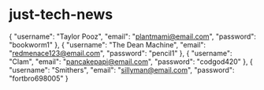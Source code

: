 # just-tech-news

{
	"username": "Taylor Pooz",
	"email": "plantmami@email.com",
	"password": "bookworm1"
},
{
	"username": "The Dean Machine",
	"email": "redmenace123@email.com",
	"password": "pencil1"
},
{
	"username": "Clam",
	"email": "pancakepapi@email.com",
	"password": "codgod420"
},
{
	"username": "Smithers",
	"email": "sillyman@email.com",
	"password": "fortbro698005"
}